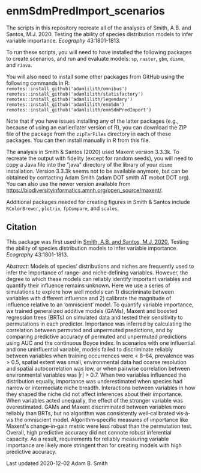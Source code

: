 # enmSdmPredImport_scenarios

The scripts in this repository recreate all of the analyses of Smith, A.B. and Santos, M.J. 2020. Testing the ability of species distribution models to infer variable importance. *Ecography* 43:1801-1813.

To run these scripts, you will need to have installed the following packages to create scenarios, and run and evaluate models: `sp`, `raster`, `gbm`, `dismo`, and `rJava`.

You will also need to install some other packages from GitHub using the following commands in R:  
`remotes::install_github('adamlilith/omnibus')`  
`remotes::install_github('adamlilith/statisfactory')`  
`remotes::install_github('adamlilith/legendary')`  
`remotes::install_github('adamlilith/enmSdm')`  
`remotes::install_github('adamlilith/enmSdmPredImport')` 

Note that if you have issues installing any of the latter packages (e.g., because of using an earlier/later version of R), you can download the ZIP file of the package from the `zipTarFiles` directory in each of these packages. You can then install manually in R from this file.

The analysis in Smith & Santos (2020) used Maxent version 3.3.3k. To recreate the output with fidelity (except for random seeds), you will need to copy a Java file into the "java" directory of the library of your `dismo` installation.  Version 3.3.3k seems not to be available anymore, but can be obtained by contacting Adam Smith (adam DOT smith AT mobot DOT org). You can also use the newer version available from https://biodiversityinformatics.amnh.org/open_source/maxent/.

Additional packages needed for creating figures in Smith & Santos include `RColorBrewer`,  `plotrix`, `fpCompare`, and `scales`.

## Citation ##

This package was first used in [Smith, A.B. and Santos, M.J. 2020.](https://doi.org/10.1111/ecog.05317) Testing the ability of species distribution models to infer variable importance. *Ecography* 43:1801-1813.

*Abstract*: Models of species’ distributions and niches are frequently used to infer the importance of range‐ and niche‐defining variables. However, the degree to which these models can reliably identify important variables and quantify their influence remains unknown. Here we use a series of simulations to explore how well models can 1) discriminate between variables with different influence and 2) calibrate the magnitude of influence relative to an ‘omniscient’ model. To quantify variable importance, we trained generalized additive models (GAMs), Maxent and boosted regression trees (BRTs) on simulated data and tested their sensitivity to permutations in each predictor. Importance was inferred by calculating the correlation between permuted and unpermuted predictions, and by comparing predictive accuracy of permuted and unpermuted predictions using AUC and the continuous Boyce index. In scenarios with one influential and one uninfluential variable, models failed to discriminate reliably between variables when training occurrences were < 8–64, prevalence was > 0.5, spatial extent was small, environmental data had coarse resolution and spatial autocorrelation was low, or when pairwise correlation between environmental variables was |r| > 0.7. When two variables influenced the distribution equally, importance was underestimated when species had narrow or intermediate niche breadth. Interactions between variables in how they shaped the niche did not affect inferences about their importance. When variables acted unequally, the effect of the stronger variable was overestimated. GAMs and Maxent discriminated between variables more reliably than BRTs, but no algorithm was consistently well‐calibrated vis‐à‐vis the omniscient model. Algorithm‐specific measures of importance like Maxent's change‐in‐gain metric were less robust than the permutation test. Overall, high predictive accuracy did not connote robust inferential capacity. As a result, requirements for reliably measuring variable importance are likely more stringent than for creating models with high predictive accuracy.

Last updated 2020-12-02
Adam B. Smith
